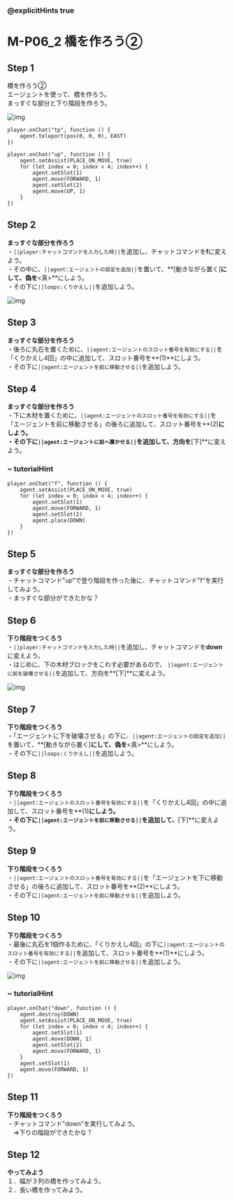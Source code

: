 ### @explicitHints true

# M-P06_2 橋を作ろう②

## Step 1  
橋を作ろう②  
エージェントを使って、橋を作ろう。  
まっすぐな部分と下り階段を作ろう。

![img](https://teck89.xsrv.jp/MEE_tutorial/img/M-P06_2_1.png)

```template
player.onChat("tp", function () {
    agent.teleport(pos(0, 0, 0), EAST)
})

player.onChat("up", function () {
    agent.setAssist(PLACE_ON_MOVE, true)
    for (let index = 0; index < 4; index++) {
        agent.setSlot(1)
        agent.move(FORWARD, 1)
        agent.setSlot(2)
        agent.move(UP, 1)
    }
})
```

## Step 2
**まっすぐな部分を作ろう**  
・``||player:チャットコマンドを入力した時||``を追加し、チャットコマンドを**f**に変えよう。  
・その中に、``||agent:エージェントの設定を追加||``を置いて、**[動きながら置く]**にして、偽を**<真>**にしよう。  
・その下に``||loops:くりかえし||``を追加しよう。

![img](https://teck89.xsrv.jp/MEE_tutorial/img/M-P06_2_2.png)


## Step 3
**まっすぐな部分を作ろう**  
・後ろに丸石を置くために、``||agent:エージェントのスロット番号を有効にする||``を「くりかえし4回」の中に追加して、スロット番号を**(1)**にしよう。  
・その下に``||agent:エージェントを前に移動させる||``を追加しよう。

## Step 4
**まっすぐな部分を作ろう**  
・下に木材を置くために、``||agent:エージェントのスロット番号を有効にする||``を「エージェントを前に移動させる」の後ろに追加して、スロット番号を**(2)**にしよう。  
・その下に``||agent:エージェントに前へ置かせる||``を追加して、方向を**[下]**に変えよう。

### ~ tutorialHint
```blocks
player.onChat("f", function () {
    agent.setAssist(PLACE_ON_MOVE, true)
    for (let index = 0; index < 4; index++) {
        agent.setSlot(1)
        agent.move(FORWARD, 1)
        agent.setSlot(2)
        agent.place(DOWN)
    }
})

```

## Step 5
**まっすぐな部分を作ろう**  
・チャットコマンド"up"で登り階段を作った後に、チャットコマンド"f"を実行してみよう。  
・まっすぐな部分ができたかな？

## Step 6
**下り階段をつくろう**  
・``||player:チャットコマンドを入力した時||``を追加し、チャットコマンドを**down**に変えよう。  
・はじめに、下の木材ブロックをこわす必要があるので、 ``||agent:エージェントに前を破壊させる||``を追加して、方向を**[下]**に変えよう。

![img](https://teck89.xsrv.jp/MEE_tutorial/img/M-P06_2_3.png)


## Step 7
**下り階段をつくろう**  
・「エージェントに下を破壊させる」の下に、``||agent:エージェントの設定を追加||``を置いて、**[動きながら置く]**にして、偽を**<真>**にしよう。  
・その下に``||loops:くりかえし||``を追加しよう。

## Step 8
**下り階段をつくろう**  
・``||agent:エージェントのスロット番号を有効にする||``を「くりかえし4回」の中に追加して、スロット番号を**(1)**にしよう。  
・その下に``||agent:エージェントを前に移動させる||``を追加して、**[下]**に変えよう。

## Step 9
**下り階段をつくろう**  
・``||agent:エージェントのスロット番号を有効にする||``を「エージェントを下に移動させる」の後ろに追加して、スロット番号を**(2)**にしよう。  
・その下に``||agent:エージェントを前に移動させる||``を追加しよう。

## Step 10
**下り階段をつくろう**  
・最後に丸石を1個作るために、「くりかえし4回」の下に``||agent:エージェントのスロット番号を有効にする||``を追加して、スロット番号を**(1)**にしよう。  
・その下に``||agent:エージェントを前に移動させる||``を追加しよう。 

![img](https://teck89.xsrv.jp/MEE_tutorial/img/M-P06_2_4.png)

### ~ tutorialHint
```blocks
player.onChat("down", function () {
    agent.destroy(DOWN)
    agent.setAssist(PLACE_ON_MOVE, true)
    for (let index = 0; index < 4; index++) {
        agent.setSlot(1)
        agent.move(DOWN, 1)
        agent.setSlot(2)
        agent.move(FORWARD, 1)
    }
    agent.setSlot(1)
    agent.move(FORWARD, 1)
})

```

## Step 11
**下り階段をつくろう**  
・チャットコマンド"down"を実行してみよう。  
　⇒下りの階段ができたかな？ 

## Step 12
**やってみよう**  
１．幅が３列の橋を作ってみよう。  
２．長い橋を作ってみよう。
